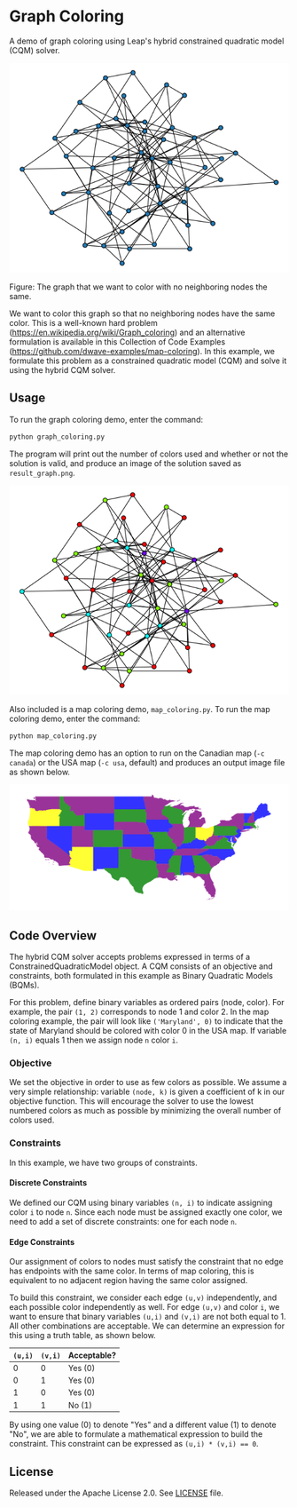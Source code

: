 # Graph Coloring

A demo of graph coloring using Leap's hybrid constrained quadratic model (CQM)
solver.

![Original Plot](readme_imgs/not_color_yet.png)

Figure: The graph that we want to color with no neighboring nodes the same.

We want to color this graph so that no neighboring nodes have the same color.
This is a well-known hard problem (https://en.wikipedia.org/wiki/Graph_coloring)
and an alternative formulation is available in this Collection of Code Examples
(https://github.com/dwave-examples/map-coloring). In this example, we formulate
this problem as a constrained quadratic model (CQM) and solve it using the
hybrid CQM solver.

## Usage

To run the graph coloring demo, enter the command:

```bash
python graph_coloring.py
```

The program will print out the number of colors used and whether or not the
solution is valid, and produce an image of the solution saved as
`result_graph.png`.

![Color Plot](readme_imgs/color.png)

Also included is a map coloring demo, `map_coloring.py`. To run the map
coloring demo, enter the command:

```bash
python map_coloring.py
```

The map coloring demo has an option to run on the Canadian map (`-c canada`) or
the USA map (`-c usa`, default) and produces an output image file as shown
below.

![USA Map](readme_imgs/result_usa.png)

## Code Overview

The hybrid CQM solver accepts problems expressed in terms of a
ConstrainedQuadraticModel object. A CQM consists of an objective and constraints, both formulated in this example as Binary Quadratic Models (BQMs).

For this problem, define binary variables as ordered pairs (node, color). For
example, the pair `(1, 2)` corresponds to node 1 and color 2. In the map
coloring example, the pair will look like `('Maryland', 0)` to indicate that
the state of Maryland should be colored with color 0 in the USA map. If
variable `(n, i)` equals 1 then we assign node `n` color `i`.

### Objective

We set the objective in order to use as few colors as possible. We assume a
very simple relationship: variable `(node, k)` is given a coefficient of k in
our objective function. This will encourage the solver to use the lowest
numbered colors as much as possible by minimizing the overall number of colors
used.

### Constraints

In this example, we have two groups of constraints.

#### Discrete Constraints

We defined our CQM using binary variables `(n, i)` to indicate assigning color
`i` to node `n`. Since each node must be assigned exactly one color, we need to
add a set of discrete constraints: one for each node `n`.

#### Edge Constraints

Our assignment of colors to nodes must satisfy the constraint that no edge has
endpoints with the same color. In terms of map coloring, this is equivalent to
no adjacent region having the same color assigned.

To build this constraint, we consider each edge `(u,v)` independently, and each
possible color independently as well. For edge `(u,v)` and color `i`, we want
to ensure that binary variables `(u,i)` and `(v,i)` are not both equal to 1.
All other combinations are acceptable. We can determine an expression for this
using a truth table, as shown below.

|`(u,i)`|`(v,i)`|Acceptable?|
|-----|------|-----|
|0|0|Yes (0) |
|0|1|Yes (0) |
|1|0|Yes (0) |
|1|1|No (1) |

By using one value (0) to denote "Yes" and a different value (1) to denote
"No", we are able to formulate a mathematical expression to build the
constraint. This constraint can be expressed as `(u,i) * (v,i) == 0`.

## License

Released under the Apache License 2.0. See [LICENSE](LICENSE) file.

